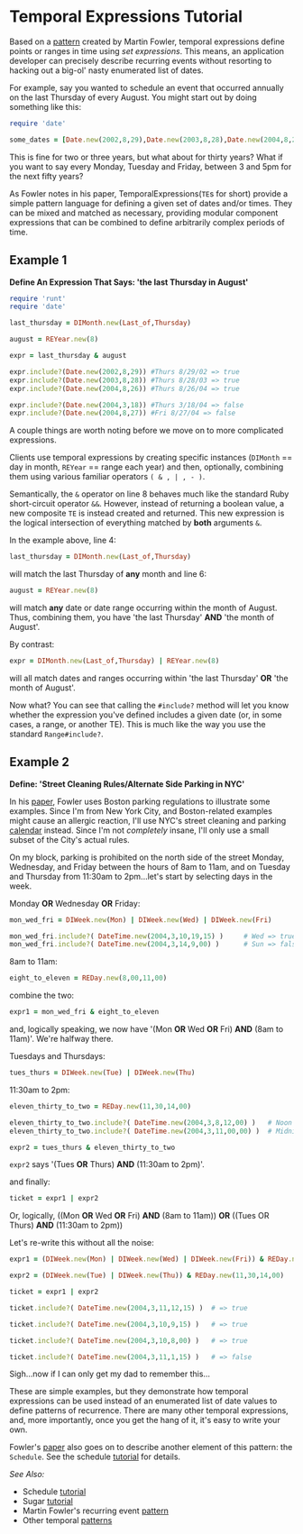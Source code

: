 # Temporal Expressions Tutorial

Based on a [pattern](http://martinfowler.com/apsupp/recurring.pdf) created by Martin Fowler, temporal expressions define points or ranges in time using *set expressions*. This means, an application developer can precisely describe recurring events without resorting to hacking out a big-ol' nasty enumerated list of dates.

For example, say you wanted to schedule an event that occurred annually on the last Thursday of every August. You might start out by doing something like this:

```ruby
require 'date'

some_dates = [Date.new(2002,8,29),Date.new(2003,8,28),Date.new(2004,8,26)]
```

This is fine for two or three years, but what about for thirty years? What if you want to say every Monday, Tuesday and Friday, between 3 and 5pm for the next fifty years?

As Fowler notes in his paper, TemporalExpressions(`TE`s for short) provide a simple pattern language for defining a given set of dates and/or times. They can be mixed and matched as necessary, providing modular component expressions that can be combined to define arbitrarily complex periods of time.

## Example 1
**Define An Expression That Says: 'the last Thursday in August'**

```ruby
require 'runt'
require 'date'

last_thursday = DIMonth.new(Last_of,Thursday)

august = REYear.new(8)

expr = last_thursday & august

expr.include?(Date.new(2002,8,29)) #Thurs 8/29/02 => true
expr.include?(Date.new(2003,8,28)) #Thurs 8/28/03 => true
expr.include?(Date.new(2004,8,26)) #Thurs 8/26/04 => true

expr.include?(Date.new(2004,3,18)) #Thurs 3/18/04 => false
expr.include?(Date.new(2004,8,27)) #Fri 8/27/04 => false
```

A couple things are worth noting before we move on to more complicated expressions. 

Clients use temporal expressions by creating specific instances (`DIMonth` == day in month, `REYear` == range each year) and then, optionally, combining them using various familiar operators  `( & , | , - )`.

Semantically, the `&` operator on line 8 behaves much like the standard Ruby short-circuit operator `&&`. However, instead of returning a boolean value, a new composite `TE` is instead created and returned. This new expression is the logical intersection of everything matched by **both** arguments `&`.

In the example above, line  4:

```ruby
last_thursday = DIMonth.new(Last_of,Thursday)
```

will match the last Thursday of **any** month and line 6:

```ruby
august = REYear.new(8)
```

will match **any** date or date range occurring within the month of August. Thus, combining them, you have 'the last Thursday' **AND** 'the month of August'.

By contrast:

```ruby
expr = DIMonth.new(Last_of,Thursday) | REYear.new(8)
```

will all match dates and ranges occurring within 'the last Thursday' **OR** 'the month of August'.

Now what? You can see that calling the `#include?` method will let you know whether the expression you've defined includes a given date (or, in some cases, a range, or another TE). This is much like the way you use the standard `Range#include?`.

## Example 2
**Define: 'Street Cleaning Rules/Alternate Side Parking in NYC'**

In his [paper](http://martinfowler.com/apsupp/recurring.pdf), Fowler uses Boston parking regulations to illustrate some examples. Since I'm from New York City, and Boston-related examples might cause an allergic reaction, I'll use NYC's street cleaning and parking [calendar](http://www.nyc.gov/html/dot/html/motorist/scrintro.html#street)
instead. Since I'm not *completely* insane, I'll only use a small subset of the City's actual rules.

On my block, parking is prohibited on the north side of the street Monday, Wednesday, and Friday between the hours of 8am to 11am, and on Tuesday and Thursday from 11:30am to 2pm...let's start by selecting days in the week.

Monday **OR** Wednesday **OR** Friday:

```ruby
mon_wed_fri = DIWeek.new(Mon) | DIWeek.new(Wed) | DIWeek.new(Fri)

mon_wed_fri.include?( DateTime.new(2004,3,10,19,15) )     # Wed => true
mon_wed_fri.include?( DateTime.new(2004,3,14,9,00) )      # Sun => false
```

8am to 11am: 

```ruby
eight_to_eleven = REDay.new(8,00,11,00)
```
combine the two:

```ruby
expr1 = mon_wed_fri & eight_to_eleven
```

and, logically speaking, we now have '(Mon **OR** Wed **OR** Fri)  **AND** (8am to 11am)'. We're halfway there. 

Tuesdays and Thursdays:

```ruby
tues_thurs = DIWeek.new(Tue) | DIWeek.new(Thu)
```

11:30am to 2pm:

```ruby
eleven_thirty_to_two = REDay.new(11,30,14,00)

eleven_thirty_to_two.include?( DateTime.new(2004,3,8,12,00) )   # Noon => true
eleven_thirty_to_two.include?( DateTime.new(2004,3,11,00,00) )  # Midnite => false

expr2 = tues_thurs & eleven_thirty_to_two
```

`expr2` says '(Tues **OR** Thurs) **AND** (11:30am to 2pm)'.

and finally:

```ruby
ticket = expr1 | expr2
```

Or, logically, ((Mon **OR** Wed **OR** Fri) **AND** (8am to 11am)) **OR** ((Tues OR Thurs) **AND** (11:30am to 2pm))

Let's re-write this without all the noise:

```ruby
expr1 = (DIWeek.new(Mon) | DIWeek.new(Wed) | DIWeek.new(Fri)) & REDay.new(8,00,11,00)

expr2 = (DIWeek.new(Tue) | DIWeek.new(Thu)) & REDay.new(11,30,14,00)

ticket = expr1 | expr2

ticket.include?( DateTime.new(2004,3,11,12,15) )  # => true

ticket.include?( DateTime.new(2004,3,10,9,15) )   # => true

ticket.include?( DateTime.new(2004,3,10,8,00) )   # => true

ticket.include?( DateTime.new(2004,3,11,1,15) )   # => false
```

Sigh...now if I can only get my dad to remember this...

These are simple examples, but they demonstrate how temporal expressions can be used instead of an enumerated list of date values to define patterns of recurrence. There are many other temporal expressions, and, more importantly, once you get the hang of it, it's easy to write your own.

Fowler's [paper](http://martinfowler.com/apsupp/recurring.pdf) also goes on to describe another element of this pattern: the `Schedule`. See the schedule [tutorial](tutorial_schedule.md) for details.

*See Also:*

* Schedule [tutorial](tutorial_schedule.md)
* Sugar [tutorial](tutorial_sugar.md)
* Martin Fowler's recurring event [pattern](http://martinfowler.com/apsupp/recurring.pdf)
* Other temporal [patterns](http://martinfowler.com/eaaDev/timeNarrative.html)

